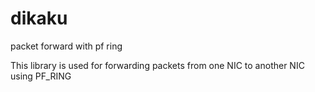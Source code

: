 # dikaku
packet forward with pf ring 

This library is used for forwarding packets from one NIC to another NIC using PF_RING
